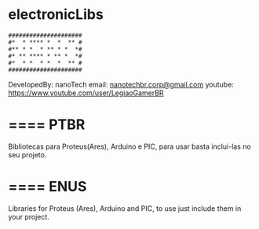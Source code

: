 # electronicLibs
```
#####################
#*  * **** *  *  ** #
#** * *  * ** * *  *#
#* ** **** * ** *  *#
#*  * *  * *  *  ** #
#####################
```
DevelopedBy: nanoTech
email: nanotechbr.corp@gmail.com
youtube: https://www.youtube.com/user/LegiaoGamerBR

====
PTBR
====
Bibliotecas para Proteus(Ares), Arduino e PIC, para usar basta inclui-las no seu projeto.

====
ENUS
====
Libraries for Proteus (Ares), Arduino and PIC, to use just include them in your project.
